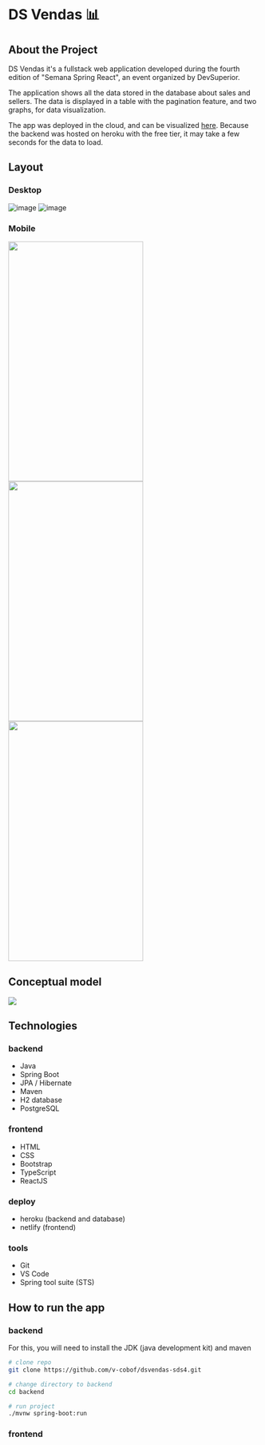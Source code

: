 # DS Vendas 📊

## About the Project

DS Vendas it's a fullstack web application developed during the fourth edition of "Semana Spring React", an event organized by DevSuperior.

The application shows all the data stored in the database about sales and sellers. The data is displayed in a table with the pagination feature, and two graphs, for data visualization.

The app was deployed in the cloud, and can be visualized <a href="https://dsvendas-vcobo.netlify.app/">here</a>. Because the backend was hosted on heroku with the free tier, it may take a few seconds for the data to load.

## Layout
### Desktop
![image](https://user-images.githubusercontent.com/85073588/156373521-16fb412d-d89a-46da-8ae6-fb0f3f245dff.png)
![image](https://user-images.githubusercontent.com/85073588/156374232-6b817175-2977-49a8-b920-cf13894d0b21.png)

### Mobile
<img src="https://user-images.githubusercontent.com/85073588/156373679-a1380583-a69c-48dc-be69-ef54ffd08580.png" style="width: 270px; height: 480px"></img>
<img src="https://user-images.githubusercontent.com/85073588/156374303-f721383c-ad07-442e-ae32-db7ea5d8e350.png" style="width: 270px; height: 480px"></img>
<img src="https://user-images.githubusercontent.com/85073588/156374383-61b19148-831d-4707-be67-5da92a7eb14c.png" style="width: 270px; height: 480px"></img>

## Conceptual model
<div>
<img src="https://user-images.githubusercontent.com/85073588/156374865-d720d90e-162b-44fa-b92f-5e2f8a7234b6.png" style="margin: 0 auto;"></img>
</div>

## Technologies

### backend
- Java
- Spring Boot
- JPA / Hibernate
- Maven
- H2 database
- PostgreSQL

### frontend
- HTML
- CSS
- Bootstrap
- TypeScript
- ReactJS

### deploy
- heroku (backend and database)
- netlify (frontend)

### tools
- Git
- VS Code
- Spring tool suite (STS)

## How to run the app
### backend
For this, you will need to install the JDK (java development kit) and maven

```bash
# clone repo
git clone https://github.com/v-cobof/dsvendas-sds4.git

# change directory to backend
cd backend

# run project
./mvnw spring-boot:run
```

### frontend



